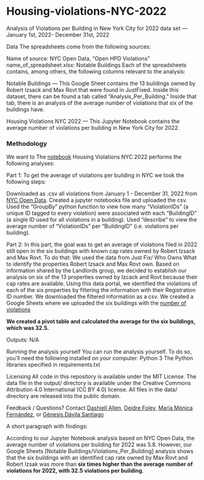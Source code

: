 # Housing-violations-NYC-2022
Analysis of Violations per Building in New York City for 2022 data set — January 1st, 2022- December 31st, 2022

Data
The spreadsheets come from the following sources:

Name of source: NYC Open Data, “Open HPD Violations”
name_of_spreadsheet.xlsx: Notable Buildings
Each of the spreadsheets contains, among others, the following columns relevant to the analysis:

Notable Buildings — This Google Sheet contains the 13 buildings owned by Robert Izsack and Max Rovt that were found in JustFixed. Inside this dataset, there can be found a tab called “Analysis_Per_Building.” Inside that tab, there is an analysis of the average number of violations that six of the buildings have. 

Housing Violations NYC 2022 — This Jupyter Notebook contains the average number of violations per building in New York City for 2022.

### Methodology
We want to
The [notebook](https://github.com/DashiellAllen/Housing-violations-NYC-2022/blob/main/housing-data/notebook/bad-landlords-nyc-2022.ipynb) Housing Violations NYC 2022 performs the following analyses:

Part 1: To get the average of violations per building in NYC we took the following steps:   

Downloaded as .csv all violations from January 1 - December 31, 2022 from [NYC Open Data](https://data.cityofnewyork.us/Housing-Development/Housing-Maintenance-Code-Violations/wvxf-dwi5).
Created a jupyter notebooks file and uploaded the csv. 
Used the “GroupBy” python function to view how many “ViolationIDs” (a unique ID tagged to every violation) were associated with each “BuildingID” (a single ID used for all violations in a building). 
Used “describe” to view the average number of “ViolationIDs” per “BuildingID” (i.e. violations per building). 

Part 2: In this part, the goal was to get an average of violations filed in 2022 still open in the six buildings with known cap rates owned by Robert Izsack and Max Rovt. To do that:
We used the data from Just Fix/ Who Owns What to identify the properties Robert Izsack and Max Rovt own. 
Based on information shared by the Landlords group, we decided to establish our analysis on six of the 13 properties owned by Izcack and Rovt because their cap rates are available.
Using this data portal, we identified the violations of each of the six properties by filtering the information with their Registration ID number.
We downloaded the filtered information as a csv. 
We created a Google Sheets where we uploaded the six buildings with the [number of violations](https://docs.google.com/spreadsheets/d/1R3GnWZu-pxQzwAZyzQDT2QXgcMLWn6BUGSIaeXcfBlY/edit#gid=695508715)

**We created a pivot table and calculated the average for the six buildings, which was 32.5.** 

Outputs: N/A

Running the analysis yourself
You can run the analysis yourself. To do so, you'll need the following installed on your computer:
Python 3
The Python libraries specified in requirements.txt

Licensing
All code in this repository is available under the MIT License. The data file in the output/ directory is available under the Creative Commons Attribution 4.0 International (CC BY 4.0) license. All files in the data/ directory are released into the public domain.

Feedback / Questions?
Contact 
[Dashiell Allen](dashiell.allen10@journalism.cuny.edu),
[Deidre Foley](deidre.foley18@journalism.cuny.edu),
[María Mónica Fernández](monica.fernandez26@journalism.cuny.edu), or
[Génesis Dávila Santiago](g.davilasantiago@journalism.cuny.edu)


A short paragraph with findings:

According to our Jupyter Notebook analysis based on NYC Open Data, the average number of violations per building for 2022 was 5.8. However, our Google Sheets [Notable Buildings/Violations_Per_Building] analysis shows that the six buildings with an identified cap rate owned by Max Rovt and Robert Izsak was more than **six times higher than the average number of violations for 2022, with 32.5 violations per building**.



